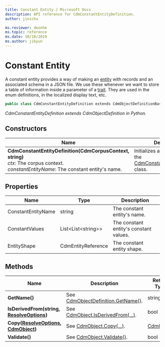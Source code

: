 ```yaml
---
title: Constant Entity | Microsoft Docs
description: API reference for CdmConstantEntityDefinition.
author: jinichu

ms.reviewer: deonhe 
ms.topic: reference 
ms.date: 10/18/2019
ms.author: jibyun
---
```


# Constant Entity

A constant entity provides a way of making an [entity](entity.md) with records and an associated schema in a JSON file. We use these whenever we want to store a table of information inside a parameter of a [trait](trait.md). They are used in the enum definitions, in the localized display text, etc.

```csharp
public class CdmConstantEntityDefinition extends CdmObjectDefinitionBase
```
*CdmConstantEntityDefinition extends CdmObjectDefinition in Python.*

## Constructors
|Name|Description|
|---|---|
|**CdmConstantEntityDefinition(CdmCorpusContext, string)**<br/>*ctx*: The corpus context.<br/>*constantEntityName*: The constant entity's name.|Initializes a new instance of the [CdmConstantEntityDefinition](constantentity.md) class.|

## Properties
|Name|Type|Description|
|---|---|---|
|ConstantEntityName|string|The constant entity's name.|
|ConstantValues|List\<List\<string>>|The constant entity's constant values.|
|EntityShape|CdmEntityReference|The constant entity shape.|

## Methods
|Name|Description|Return Type|
|---|---|---|
|**GetName()**|See [CdmObjectDefinition.GetName()](cdmobjectdefinition.md#methods).|string|
|**IsDerivedFrom(string, [ResolveOptions](../utilities/resolveoptions.md))**|See [CdmObject.IsDerivedFrom(...)](cdmobject.md#methods).|bool|
|**Copy([ResolveOptions](../utilities/resolveoptions.md), [CdmObject](cdmobject.md))**|See [CdmObject.Copy(...)](cdmobject.md#methods).|[CdmObject](cdmobject.md)|
|**Validate()**|See [CdmObject.Validate()](cdmobject.md#methods).|bool|